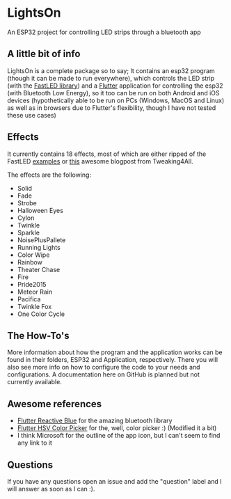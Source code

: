 [FastLED library link]: https://github.com/FastLED/FastLED
[FastLED examples link]: https://github.com/FastLED/FastLED/tree/master/examples
[Flutter link]: https://flutter.dev/
[Tweaking4All effects link]: https://www.tweaking4all.com/hardware/arduino/adruino-led-strip-effects/
[Flutter Reactive Blue link]: https://github.com/PhilipsHue/flutter_reactive_ble
[Flutter HSV Color Picker link]: https://github.com/fluttercandies/flutter_hsvcolor_picker


# LightsOn
An ESP32 project for controlling LED strips through a bluetooth app

## A little bit of info
LightsOn is a complete package so to say; It contains an esp32 program (though it can be made to run everywhere), which controls the LED strip (with the [FastLED library][FastLED library link]) and a [Flutter][Flutter link] application for controlling the esp32 (with Bluetooth Low Energy), so it too can be run on both Android and iOS devices (hypothetically able to be run on PCs (Windows, MacOS and Linux) as well as in browsers due to Flutter's flexibility, though I have not tested these use cases)

## Effects
It currently contains 18 effects, most of which are either ripped of the FastLED [examples][FastLED examples link] or [this][Tweaking4All effects link] awesome blogpost from Tweaking4All.

The effects are the following: 
* Solid
* Fade
* Strobe
* Halloween Eyes
* Cylon
* Twinkle
* Sparkle
* NoisePlusPallete
* Running Lights
* Color Wipe
* Rainbow
* Theater Chase
* Fire
* Pride2015
* Meteor Rain
* Pacifica
* Twinkle Fox
* One Color Cycle

## The How-To's
More information about how the program and the application works can be found in their folders, ESP32 and Application, respectively. 
There you will also see more info on how to configure the code to your needs and configurations. A documentation here on GitHub is planned but not currently available.

## Awesome references
* [Flutter Reactive Blue][Flutter Reactive Blue link] for the amazing bluetooth library
* [Flutter HSV Color Picker][Flutter HSV Color Picker link] for the, well, color picker :) (Modified it a bit)
* I think Microsoft for the outline of the app icon, but I can't seem to find any link to it

## Questions
If you have any questions open an issue and add the "question" label and I will answer as soon as I can :).
